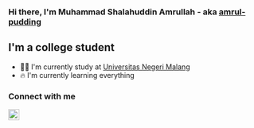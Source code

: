 ### Hi there, I'm Muhammad Shalahuddin Amrullah - aka [amrul-pudding][website]

## I'm a college student
- 👨‍🎓 I'm currently study at [Universitas Negeri Malang][webuniv]
- 🔥 I'm currently learning everything

### Connect with me
[<img align="left" alt="amrul-pudding" width="22px" src="https://simpleicons.org/icons/youtube.svg" />][youtube]

[website]: https://amrul-pudding.github.io/
[facebook]: https://web.facebook.com/kocheng.atknight
[webuniv]: https://web.facebook.com/kocheng.atknight
[youtube]: https://www.youtube.com/channel/UCrZPSPaosi_BCStWEbHuXCg

